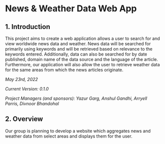 # News & Weather Data Web App

## 1. Introduction

This project aims to create a web application allows a user to search for and view worldwide news data and weather. News data will be searched for primarily using keywords and will be retrieved based on relevance to the keywords entered. Additionally, data can also be searched for by date published, domain name of the data source and the language of the article. Furthermore, our application will also allow the user to retrieve weather data for the same areas from which the news articles originate.

*May 23rd, 2022*

*Current Version: 0.1.0*

*Project Managers (and sponsors): Yazur Garg, Anshul Gandhi, Arryell Parris, Divnoor Bhandohal*

## 2. Overview

Our group is planning to develop a website which aggregates news and weather data from select areas and displays them for the user.

<!-- ### 2.1 Objectives

A website designed for laypeople will be up and running, allowing end-users to search for news articles for a particular geographical area or based on keyword relevance and also retreived weather data for the region from which the articles originated. -->
